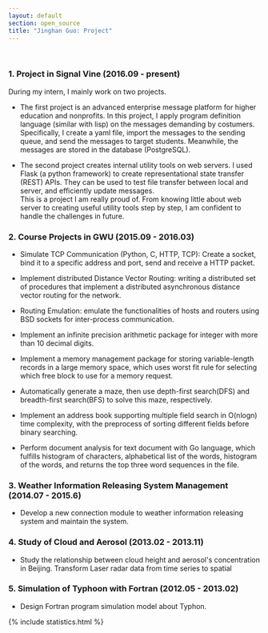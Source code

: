 ```yaml
---
layout: default
section: open_source 
title: "Jinghan Guo: Project"
---
```

&nbsp;

### 1. Project in Signal Vine (2016.09 - present)
During my intern, I mainly work on two projects.

* The first project is an advanced enterprise message platform for higher education and nonprofits. In this project, I apply program definition language (similar with lisp) on the messages demanding by costumers. Specifically, I create a yaml file, import the messages to the sending queue, and send the messages to target students. Meanwhile, the messages are stored in the database (PostgreSQL).

* The second project creates internal utility tools on web servers.
I used Flask (a python framework) to create representational state transfer (REST) APIs.
They can be used to test file transfer between local and server, and  efficiently update messages.<br/>
This is a project I am really proud of. From knowing little about web server to creating useful utility tools step by step, I am confident to handle the challenges in future.

### 2. Course Projects in GWU (2015.09 - 2016.03)

* Simulate TCP Communication (Python, C, HTTP, TCP):
Create a socket, bind it to a specific address and port, send and receive a HTTP packet.  

* Implement distributed Distance Vector Routing: writing a distributed set of procedures that implement a distributed asynchronous distance vector routing for the network.

* Routing Emulation: emulate the functionalities of hosts and routers using BSD sockets for inter-process communication.  

* Implement an infinite precision arithmetic package for integer with more than 10 decimal digits. 

* Implement a memory management package for storing variable-length records in a large memory space, which uses worst fit rule for selecting which free block to use for a memory request. 

* Automatically generate a maze, then use depth-first search(DFS) and breadth-first search(BFS) to solve this maze, respectively. 

* Implement an address book supporting multiple field search in O(nlogn) time complexity, with the preprocess of sorting different fields before binary searching.

* Perform document analysis for text document with Go language, which fulfills histogram of characters, alphabetical list of the words, histogram of the words, and returns the top three word sequences in the file.

### 3. Weather Information Releasing System Management (2014.07 - 2015.6)

* Develop a new connection module to weather information releasing system and maintain the system.

### 4. Study of Cloud and Aerosol (2013.02 - 2013.11)

* Study the relationship between cloud height and aerosol's concentration in Beijing. Transform Laser radar data from time series to spatial

### 5. Simulation of Typhoon with Fortran (2012.05 - 2013.02)
* Design Fortran program simulation model about Typhon.

{% include statistics.html %}
